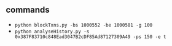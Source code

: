 ## commands
- `python blockTxns.py -bs 1000552 -be 1000581 -g 100`
- `python analyseHistory.py -s 0x387F83710c848Ead3047B2cDF85Ad87127309A49 -ps 150 -e t`